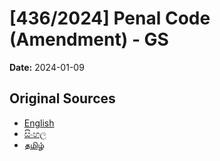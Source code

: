 # [436/2024] Penal Code (Amendment) - GS

**Date:** 2024-01-09

## Original Sources

- [English](https://documents.gov.lk/view/bills/2024/1/436-2024_E.pdf)
- [සිංහල](https://documents.gov.lk/view/bills/2024/1/436-2024_S.pdf)
- [தமிழ்](https://documents.gov.lk/view/bills/2024/1/436-2024_T.pdf)
